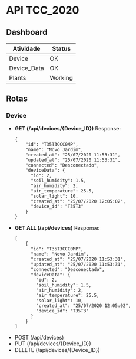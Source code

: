 # API TCC_2020

## Dashboard

| Atividade | Status |
| - | - |
| Device | OK |
| Device_Data | OK |
| Plants | Working |

## Rotas

### Device

- **GET (/api/devices/{Device_ID})**
	Response:
	```
	{
        "id": "T35T3CCC0MP",
        "name": "Novo Jardim",
        "created_at": "25/07/2020 11:53:31",
        "updated_at": "25/07/2020 11:53:31",
        "connected": "Desconectado",
        "deviceData": {
          "id": 2,
          "soil_humidity": 1.5,
          "air_humidity": 2,
          "air_temperature": 25.5,
          "solar_light": 10,
          "created_at": "25/07/2020 12:05:02",
          "device_id": "T35T3"
        }
	}
	```
- **GET ALL (/api/devices)**
  Response:
  ```
  [
      {
        "id": "T35T3CCC0MP",
        "name": "Novo Jardim",
        "created_at": "25/07/2020 11:53:31",
        "updated_at": "25/07/2020 11:53:31",
        "connected": "Desconectado",
        "deviceData": {
          "id": 2,
          "soil_humidity": 1.5,
          "air_humidity": 2,
          "air_temperature": 25.5,
          "solar_light": 10,
          "created_at": "25/07/2020 12:05:02",
          "device_id": "T35T3"
        }
	  }
  ]
  ```
- POST (/api/devices)
- PUT (/api/devices/{Device_ID})
- DELETE (/api/devices/{Device_ID})
